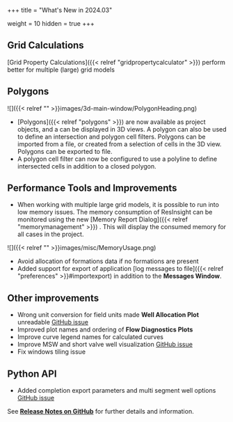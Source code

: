 +++
title = "What's New in 2024.03"

weight = 10
hidden = true
+++

## Grid Calculations

[Grid Property Calculations]({{< relref "gridpropertycalculator" >}}) perform better for multiple (large) grid models
 
## Polygons
![]({{< relref "" >}}images/3d-main-window/PolygonHeading.png)

- [Polygons]({{< relref "polygons" >}}) are now available as project objects, and a can be displayed in 3D views. A polygon can also be used to define an intersection and polygon cell filters. Polygons can be imported from a file, or created from a selection of cells in the 3D view. Polygons can be exported to file.
- A polygon cell filter can now be configured to use a polyline to define intersected cells in addition to a closed polygon.

## Performance Tools and Improvements
- When working with multiple large grid models, it is possible to run into low memory issues. The memory consumption of ResInsight can be monitored using the new [Memory Report Dialog]({{< relref "memorymanagement" >}}) . This will display the consumed memory for all cases in the project.

![]({{< relref "" >}}images/misc/MemoryUsage.png)

- Avoid allocation of formations data if no formations are present
- Added support for export of application [log messages to file]({{< relref "preferences" >}}#importexport) in addition to the **Messages Window**. 


## Other improvements
- Wrong unit conversion for field units made **Well Allocation Plot** unreadable [GitHub issue](https://github.com/OPM/ResInsight/issues/11231)
- Improved plot names and ordering of **Flow Diagnostics Plots**
- Improve curve legend names for calculated curves
- Improve MSW and short valve well visualization [GitHub issue](https://github.com/OPM/ResInsight/issues/11109)
- Fix windows tiling issue

## Python API
- Added completion export parameters and multi segment well options [GitHub issue](https://github.com/OPM/ResInsight/issues/10781)



See [**Release Notes on GitHub**](https://github.com/OPM/ResInsight/releases/) for further details and information.